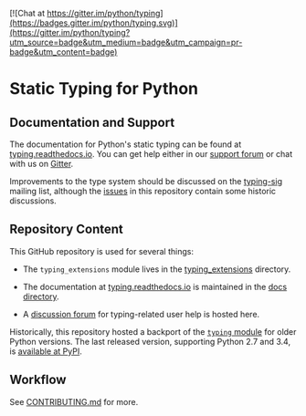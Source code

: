 [![Chat at https://gitter.im/python/typing](https://badges.gitter.im/python/typing.svg)](https://gitter.im/python/typing?utm_source=badge&utm_medium=badge&utm_campaign=pr-badge&utm_content=badge)

Static Typing for Python
========================

Documentation and Support
-------------------------

The documentation for Python's static typing can be found at
[typing.readthedocs.io](https://typing.readthedocs.io/). You can get
help either in our [support forum](https://github.com/python/typing/discussions) or
chat with us on [Gitter](https://gitter.im/python/typing).

Improvements to the type system should be discussed on the
[typing-sig](https://mail.python.org/mailman3/lists/typing-sig.python.org/)
mailing list, although the [issues](https://github.com/python/typing/issues) in this
repository contain some historic discussions.

Repository Content
------------------

This GitHub repository is used for several things:

- The `typing_extensions` module lives in the
  [typing\_extensions](./typing_extensions) directory.

- The documentation at [typing.readthedocs.io](https://typing.readthedocs.io/)
  is maintained in the [docs directory](./docs).

- A [discussion forum](https://github.com/python/typing/discussions) for typing-related user
  help is hosted here.

Historically, this repository hosted a backport of the
[`typing` module](https://docs.python.org/3/library/typing.html) for older
Python versions. The last released version, supporting Python 2.7 and 3.4,
is [available at PyPI](https://pypi.org/project/typing/).

Workflow
--------

See [CONTRIBUTING.md](/CONTRIBUTING.md) for more.
